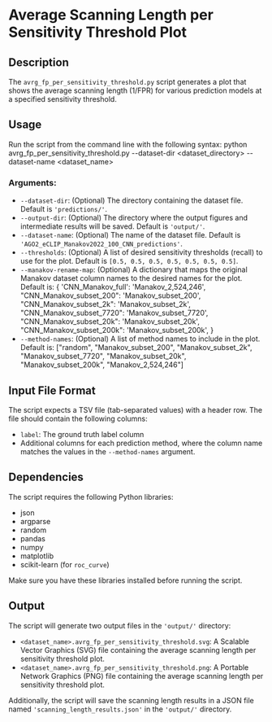 # Average Scanning Length per Sensitivity Threshold Plot

## Description
The `avrg_fp_per_sensitivity_threshold.py` script generates a plot that shows the average scanning length (1/FPR) for various prediction models at a specified sensitivity threshold.

## Usage
Run the script from the command line with the following syntax:
python avrg_fp_per_sensitivity_threshold.py --dataset-dir <dataset_directory> --dataset-name <dataset_name>

### Arguments:
- `--dataset-dir`: (Optional) The directory containing the dataset file. Default is `'predictions/'`.
- `--output-dir`: (Optional) The directory where the output figures and intermediate results will be saved. Default is `'output/'`.
- `--dataset-name`: (Optional) The name of the dataset file. Default is `'AGO2_eCLIP_Manakov2022_100_CNN_predictions'`.
- `--thresholds`: (Optional) A list of desired sensitivity thresholds (recall) to use for the plot. Default is `[0.5, 0.5, 0.5, 0.5, 0.5, 0.5, 0.5]`.
- `--manakov-rename-map`: (Optional) A dictionary that maps the original Manakov dataset column names to the desired names for the plot. Default is: {
'CNN_Manakov_full': 'Manakov_2,524,246',
"CNN_Manakov_subset_200": 'Manakov_subset_200',
"CNN_Manakov_subset_2k": 'Manakov_subset_2k',
"CNN_Manakov_subset_7720": 'Manakov_subset_7720',
"CNN_Manakov_subset_20k": 'Manakov_subset_20k',
"CNN_Manakov_subset_200k": 'Manakov_subset_200k',
}
- `--method-names`: (Optional) A list of method names to include in the plot. Default is: ["random", "Manakov_subset_200", "Manakov_subset_2k", "Manakov_subset_7720",
"Manakov_subset_20k", "Manakov_subset_200k", "Manakov_2,524,246"]

## Input File Format
The script expects a TSV file (tab-separated values) with a header row. The file should contain the following columns:
- `label`: The ground truth label column
- Additional columns for each prediction method, where the column name matches the values in the `--method-names` argument.

## Dependencies
The script requires the following Python libraries:
- json
- argparse
- random
- pandas
- numpy
- matplotlib
- scikit-learn (for `roc_curve`)

Make sure you have these libraries installed before running the script.

## Output
The script will generate two output files in the `'output/'` directory:
- `<dataset_name>.avrg_fp_per_sensitivity_threshold.svg`: A Scalable Vector Graphics (SVG) file containing the average scanning length per sensitivity threshold plot.
- `<dataset_name>.avrg_fp_per_sensitivity_threshold.png`: A Portable Network Graphics (PNG) file containing the average scanning length per sensitivity threshold plot.

Additionally, the script will save the scanning length results in a JSON file named `'scanning_length_results.json'` in the `'output/'` directory.